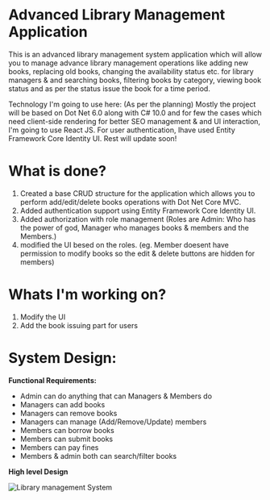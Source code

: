 # Advanced Library Management Application
This is an advanced library management system application which will allow you to manage advance library management operations like adding new books, replacing old books, changing the availability status etc. for library managers & and searching books, filtering books by category, viewing book status and as per the status issue the book for a time period.

Technology I'm going to use here: (As per the planning)
Mostly the project will be based on Dot Net 6.0 along with C# 10.0 and for few the cases which need client-side rendering for better SEO management & and UI interaction, I'm going to use React JS. For user authentication, Ihave used Entity Framework Core Identity UI. Rest will update soon!

# What is done?
1. Created a base CRUD structure for the application which allows you to perform add/edit/delete books operations with Dot Net Core MVC.
2. Added authentication support using Entity Framework Core Identity UI.
3. Added authorization with role management (Roles are Admin: Who has the power of god, Manager who manages books & members and the Members.)
4. modified the UI besed on the roles. (eg. Member doesent have permission to modify books so the edit & delete buttons are hidden for members)
   

# Whats I'm working on?
1. Modify the UI
2. Add the book issuing part for users

# System Design:
**Functional Requirements:**
- Admin can do anything that can Managers & Members do
- Managers can add books
- Managers can remove books
- Managers can manage (Add/Remove/Update) members
- Members can borrow books
- Members can submit books
- Members can pay fines
- Members & admin both can search/filter books

**High level Design**

![Library management System](https://github.com/srideepkar/Advanced-Library-Management-System/assets/54681888/bd346e36-7ecb-4a90-ba05-0f4a348f4efd)


